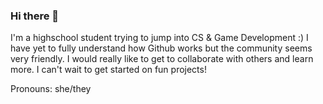 ### Hi there 👋

I'm a highschool student trying to jump into CS & Game Development :)
I have yet to fully understand how Github works but the community seems very friendly. I would really like to get to collaborate with others and learn more.
I can't wait to get started on fun projects! 

Pronouns: she/they
<!--
**comshiro/comshiro** is a ✨ _special_ ✨ repository because its `README.md` (this file) appears on your GitHub profile.

Here are some ideas to get you started:

- 🔭 I’m currently working on ...
- 🌱 I’m currently learning ...
- 👯 I’m looking to collaborate on ...
- 🤔 I’m looking for help with ...
- 💬 Ask me about ...
- 📫 How to reach me: ...
- 😄 Pronouns: ...
- ⚡ Fun fact: ...
-->
